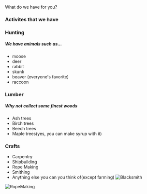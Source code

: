 What do we have for you?

### Activites that we have 
### Hunting 
##### We have animals such as... 
* moose
* deer
* rabbit
* skunk
* beaver (everyone's favorite)
* raccoon
### Lumber 
##### Why not collect some finest woods 
* Ash trees
* Birch trees
* Beech trees
* Maple trees(yes, you can make syrup with it)
### Crafts
* Carpentry
* Shipbuilding
* Rope Making
* Smithing
* Anything else you can you think of(except farming)
![Blacksmith](https://www.irishtimes.com/polopoly_fs/1.3384644.1518084363!/image/image.jpg_gen/derivatives/box_620_330/image.jpg)

![RopeMaking](https://secure.i.telegraph.co.uk/multimedia/archive/01580/p_rope-making_1580574c.jpg)
     

    
    
